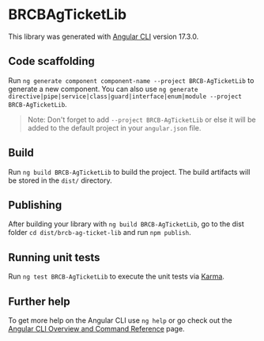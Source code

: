 # BRCBAgTicketLib

This library was generated with [Angular CLI](https://github.com/angular/angular-cli) version 17.3.0.

## Code scaffolding

Run `ng generate component component-name --project BRCB-AgTicketLib` to generate a new component. You can also use `ng generate directive|pipe|service|class|guard|interface|enum|module --project BRCB-AgTicketLib`.
> Note: Don't forget to add `--project BRCB-AgTicketLib` or else it will be added to the default project in your `angular.json` file. 

## Build

Run `ng build BRCB-AgTicketLib` to build the project. The build artifacts will be stored in the `dist/` directory.

## Publishing

After building your library with `ng build BRCB-AgTicketLib`, go to the dist folder `cd dist/brcb-ag-ticket-lib` and run `npm publish`.

## Running unit tests

Run `ng test BRCB-AgTicketLib` to execute the unit tests via [Karma](https://karma-runner.github.io).

## Further help

To get more help on the Angular CLI use `ng help` or go check out the [Angular CLI Overview and Command Reference](https://angular.io/cli) page.
